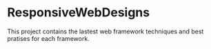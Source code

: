 # ResponsiveWebDesigns
This project contains the lastest web framework techniques and best pratises for each framework.
